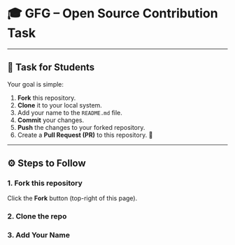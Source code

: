 # 🎓 GFG – Open Source Contribution Task
 

---

## 📝 Task for Students

Your goal is simple:  
1. **Fork** this repository.  
2. **Clone** it to your local system.  
3. Add your name to the `README.md` file. 
4. **Commit** your changes.  
5. **Push** the changes to your forked repository.  
6. Create a **Pull Request (PR)** to this repository. 🎉  

---

## ⚙️ Steps to Follow

### 1. Fork this repository
Click the **Fork** button (top-right of this page).

### 2. Clone the repo

### 3. Add Your Name


